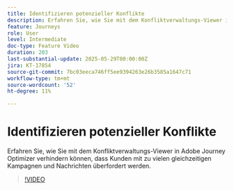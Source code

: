 ```yaml
---
title: Identifizieren potenzieller Konflikte
description: Erfahren Sie, wie Sie mit dem Konfliktverwaltungs-Viewer in Adobe Journey Optimizer verhindern können, dass Kunden mit zu vielen gleichzeitigen Kampagnen und Nachrichten überfordert werden.
feature: Journeys
role: User
level: Intermediate
doc-type: Feature Video
duration: 203
last-substantial-update: 2025-05-29T00:00:00Z
jira: KT-17854
source-git-commit: 7bc03eeca746ff5ee9394263e26b3585a1647c71
workflow-type: tm+mt
source-wordcount: '52'
ht-degree: 11%

---
```



# Identifizieren potenzieller Konflikte

Erfahren Sie, wie Sie mit dem Konfliktverwaltungs-Viewer in Adobe Journey Optimizer verhindern können, dass Kunden mit zu vielen gleichzeitigen Kampagnen und Nachrichten überfordert werden.

>[!VIDEO](https://video.tv.adobe.com/v/3435528/?learn=on&enablevpops)
